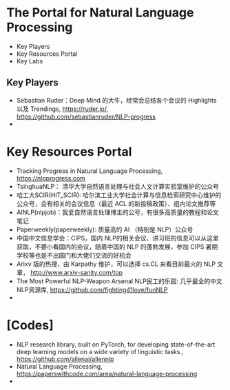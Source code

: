 # The Portal for Natural Language Processing

+ Key Players
+ Key Resources Portal
+ Key Labs

## Key Players
+ Sebastian Ruder：Deep Mind 的大牛，经常会总结各个会议的 Highlights 以及 Trendings, https://ruder.io/, https://github.com/sebastianruder/NLP-progress
+ 

# Key Resources Portal
+ Tracking Progress in Natural Language Processing, https://nlpprogress.com
+ TsinghuaNLP： 清华大学自然语言处理与社会人文计算实验室维护的公众号
+ 哈工大SCIR(HIT_SCIR): 哈尔滨工业大学社会计算与信息检索研究中心维护的公众号，会有相关的会议信息（最近 ACL 的新投稿政策）、组内论文推荐等
+ AINLP(nlpjob)：我爱自然语言处理博主的公号，有很多高质量的教程和论文笔记
+ Paperweekly(paperweekly): 质量高的 AI （特别是 NLP）公众号
+ 中国中文信息学会：CIPS，国内 NLP的相关会议、讲习班的信息可以从这里获取，不要小看国内的会议，随着中国的 NLP 的蓬勃发展，参加 CIPS 暑期学校等也是不出国门和大佬们交流的好机会
+ Arixv 版的热搜，由 Karpathy 维护，可以选择 cs.CL 来看目前最火的 NLP 文章， http://www.arxiv-sanity.com/top
+ The Most Powerful NLP-Weapon Arsenal NLP民工的乐园: 几乎最全的中文NLP资源库, https://github.com/fighting41love/funNLP
+ 


# [Codes]
+ NLP research library, built on PyTorch, for developing state-of-the-art deep learning models on a wide variety of linguistic tasks., https://github.com/allenai/allennlp
+ Natural Language Processing, https://paperswithcode.com/area/natural-language-processing
+ 

